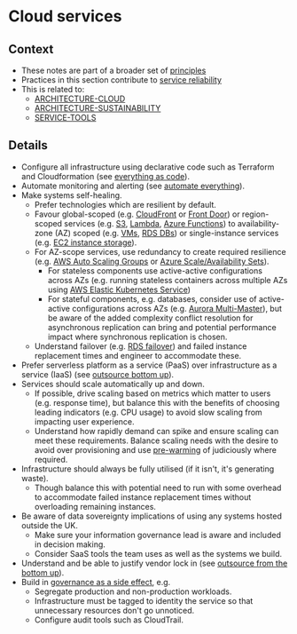 # Cloud services

## Context

* These notes are part of a broader set of [principles](../principles.md)
* Practices in this section contribute to [service reliability](service-reliability.md)
* This is related to:
  * [ARCHITECTURE-CLOUD](https://aalto.digital.nhs.uk/#/object/details?objectId=923e33f8-889d-42e5-a7d1-8b04b3e4220f&library=5464c07f-daf1-4eee-b9b6-22e6c4dfbbd0)
  * [ARCHITECTURE-SUSTAINABILITY](https://aalto.digital.nhs.uk/#/object/details?objectId=0a01622c-35fe-4670-9211-6a3f95497dd0&library=5464c07f-daf1-4eee-b9b6-22e6c4dfbbd0)
  * [SERVICE-TOOLS](https://service-manual.nhs.uk/service-standard/11-choose-the-right-tools-and-technology)

## Details

* Configure all infrastructure using declarative code such as Terraform and Cloudformation (see [everything as code](../patterns/everything-as-code.md)).
* Automate monitoring and alerting (see [automate everything](../patterns/automate-everything.md)).
* Make systems self-healing.
  * Prefer technologies which are resilient by default.
  * Favour global-scoped (e.g. [CloudFront](https://aws.amazon.com/cloudfront/) or [Front Door](https://azure.microsoft.com/en-gb/pricing/details/frontdoor/)) or region-scoped services (e.g. [S3](https://aws.amazon.com/s3/), [Lambda](https://aws.amazon.com/lambda/), [Azure Functions](https://azure.microsoft.com/en-gb/services/functions/)) to availability-zone (AZ) scoped (e.g. [VMs](https://azure.microsoft.com/en-gb/services/virtual-machines/), [RDS DBs](https://aws.amazon.com/rds/)) or single-instance services (e.g. [EC2 instance storage](https://docs.aws.amazon.com/AWSEC2/latest/UserGuide/InstanceStorage.html)).
  * For AZ-scope services, use redundancy to create required resilience (e.g. [AWS Auto Scaling Groups](https://docs.aws.amazon.com/autoscaling/ec2/userguide/AutoScalingGroup.html) or [Azure Scale/Availability Sets](https://docs.microsoft.com/en-us/azure/virtual-machines/availability)).
    * For stateless components use active-active configurations across AZs (e.g. running stateless containers across multiple AZs using [AWS Elastic Kubernetes Service](https://aws.amazon.com/eks/))
    * For stateful components, e.g. databases, consider use of active-active configurations across AZs (e.g. [Aurora Multi-Master](https://docs.aws.amazon.com/AmazonRDS/latest/AuroraUserGuide/aurora-multi-master.html)), but be aware of the added complexity conflict resolution for asynchronous replication can bring and potential performance impact where synchronous replication is chosen.
  * Understand failover (e.g. [RDS failover](https://docs.aws.amazon.com/AmazonRDS/latest/UserGuide/Concepts.MultiAZ.html#:~:text=Failover%20times%20are%20typically%2060%E2%80%93120%20seconds.)) and failed instance replacement times and engineer to accommodate these.
* Prefer serverless platform as a service (PaaS) over infrastructure as a service (IaaS) (see [outsource bottom up](../patterns/outsource-bottom-up.md)).
* Services should scale automatically up and down.
  * If possible, drive scaling based on metrics which matter to users (e.g. response time), but balance this with the benefits of choosing leading indicators (e.g. CPU usage) to avoid slow scaling from impacting user experience.
  * Understand how rapidly demand can spike and ensure scaling can meet these requirements. Balance scaling needs with the desire to avoid over provisioning and use [pre-warming](https://petrutandrei.wordpress.com/2016/03/18/pre-warming-the-load-balancer-in-aws/) of judiciously where required.
* Infrastructure should always be fully utilised (if it isn't, it's generating waste).
  * Though balance this with potential need to run with some overhead to accommodate failed instance replacement times without overloading remaining instances.
* Be aware of data sovereignty implications of using any systems hosted outside the UK.
  * Make sure your information governance lead is aware and included in decision making.
  * Consider SaaS tools the team uses as well as the systems we build.
* Understand and be able to justify vendor lock in (see [outsource from the bottom up](../patterns/outsource-bottom-up.md)).
* Build in [governance as a side effect](../patterns/governance-side-effect.md), e.g.
  * Segregate production and non-production workloads.
  * Infrastructure must be tagged to identity the service so that unnecessary resources don't go unnoticed.
  * Configure audit tools such as CloudTrail.

